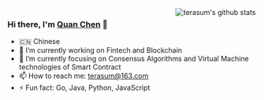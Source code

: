 <img align="right" src="https://github-readme-stats.vercel.app/api?username=terasum&show_icons=true&theme=vue" alt="terasum's github stats" />

### Hi there, I'm [Quan Chen](https://chenquan.me) 🎉


- 🇨🇳 Chinese
- 🔭 I’m currently working on Fintech and Blockchain
- 🌱 I’m currently focusing on Consensus Algorithms and Virtual Machine technologies of Smart Contract
- 📫 How to reach me: terasum@163.com
- ⚡ Fun fact: Go, Java, Python, JavaScript



